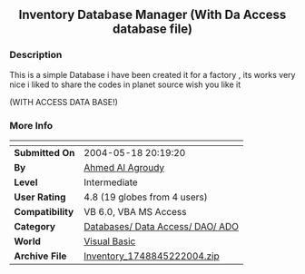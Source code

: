 ﻿<div align="center">

## Inventory Database Manager \(With Da  Access database file\)


</div>

### Description

This is a simple Database i have been created it for a factory , its works very nice i liked to share the codes in planet source wish you like it

(WITH ACCESS DATA BASE!)
 
### More Info
 


<span>             |<span>
---                |---
**Submitted On**   |2004-05-18 20:19:20
**By**             |[Ahmed Al Agroudy](https://github.com/Planet-Source-Code/PSCIndex/blob/master/ByAuthor/ahmed-al-agroudy.md)
**Level**          |Intermediate
**User Rating**    |4.8 (19 globes from 4 users)
**Compatibility**  |VB 6\.0, VBA MS Access
**Category**       |[Databases/ Data Access/ DAO/ ADO](https://github.com/Planet-Source-Code/PSCIndex/blob/master/ByCategory/databases-data-access-dao-ado__1-6.md)
**World**          |[Visual Basic](https://github.com/Planet-Source-Code/PSCIndex/blob/master/ByWorld/visual-basic.md)
**Archive File**   |[Inventory\_1748845222004\.zip](https://github.com/Planet-Source-Code/ahmed-al-agroudy-inventory-database-manager-with-da-access-database-file__1-53943/archive/master.zip)








